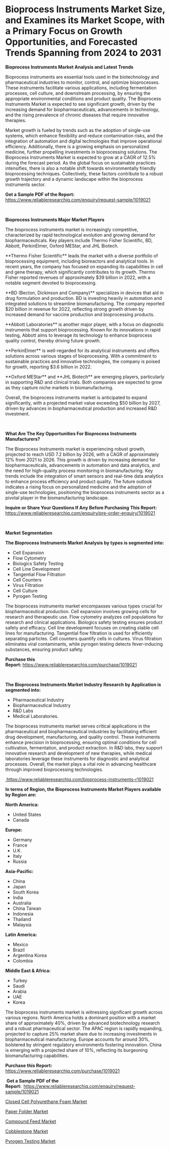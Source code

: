 <p><h1>Bioprocess Instruments Market Size, and Examines its Market Scope, with a Primary Focus on Growth Opportunities, and Forecasted Trends Spanning from 2024 to 2031</h1></p><p><strong>Bioprocess Instruments Market Analysis and Latest Trends</strong></p>
<p><p>Bioprocess instruments are essential tools used in the biotechnology and pharmaceutical industries to monitor, control, and optimize bioprocesses. These instruments facilitate various applications, including fermentation processes, cell culture, and downstream processing, by ensuring the appropriate environmental conditions and product quality. The Bioprocess Instruments Market is expected to see significant growth, driven by the increasing demand for biopharmaceuticals, advancements in technology, and the rising prevalence of chronic diseases that require innovative therapies.</p><p>Market growth is fueled by trends such as the adoption of single-use systems, which enhance flexibility and reduce contamination risks, and the integration of automation and digital technologies that improve operational efficiency. Additionally, there is a growing emphasis on personalized medicine, further propelling investments in bioprocessing solutions. The Bioprocess Instruments Market is expected to grow at a CAGR of 12.5% during the forecast period. As the global focus on sustainable practices intensifies, there is also a notable shift towards environmentally friendly bioprocessing techniques. Collectively, these factors contribute to a robust growth trajectory and a dynamic landscape within the bioprocess instruments sector.</p></p>
<p><strong>Get a Sample PDF of the Report:&nbsp;</strong> <a href="https://www.reliableresearchiq.com/enquiry/request-sample/1019021">https://www.reliableresearchiq.com/enquiry/request-sample/1019021</a></p>
<p>&nbsp;</p>
<p><strong>Bioprocess Instruments Major Market Players</strong></p>
<p><p>The bioprocess instruments market is increasingly competitive, characterized by rapid technological evolution and growing demand for biopharmaceuticals. Key players include Thermo Fisher Scientific, BD, Abbott, PerkinElmer, Oxford MEStar, and JHL Biotech.</p><p>**Thermo Fisher Scientific** leads the market with a diverse portfolio of bioprocessing equipment, including bioreactors and analytical tools. In recent years, the company has focused on expanding its capabilities in cell and gene therapy, which significantly contributes to its growth. Thermo Fisher reported revenues of approximately $39 billion in 2022, with a notable segment devoted to bioprocessing.</p><p>**BD (Becton, Dickinson and Company)** specializes in devices that aid in drug formulation and production. BD is investing heavily in automation and integrated solutions to streamline biomanufacturing. The company reported $20 billion in revenue for 2022, reflecting strong growth driven by increased demand for vaccine production and bioprocessing products.</p><p>**Abbott Laboratories** is another major player, with a focus on diagnostic instruments that support bioprocessing. Known for its innovations in rapid testing, Abbott aims to leverage its technology to enhance bioprocess quality control, thereby driving future growth.</p><p>**PerkinElmer** is well-regarded for its analytical instruments and offers solutions across various stages of bioprocessing. With a commitment to sustainable practices and innovative technologies, the company is poised for growth, reporting $3.6 billion in 2022.</p><p>**Oxford MEStar** and **JHL Biotech** are emerging players, particularly in supporting R&D and clinical trials. Both companies are expected to grow as they capture niche markets in biomanufacturing.</p><p>Overall, the bioprocess instruments market is anticipated to expand significantly, with a projected market value exceeding $50 billion by 2027, driven by advances in biopharmaceutical production and increased R&D investment.</p></p>
<p>&nbsp;</p>
<p><strong>What Are The Key Opportunities For Bioprocess Instruments Manufacturers?</strong></p>
<p><p>The Bioprocess Instruments market is experiencing robust growth, projected to reach USD 7.2 billion by 2026, with a CAGR of approximately 12% from 2021 to 2026. This growth is driven by increasing demand for biopharmaceuticals, advancements in automation and data analytics, and the need for high-quality process monitoring in biomanufacturing. Key trends include the integration of smart sensors and real-time data analytics to enhance process efficiency and product quality. The future outlook indicates a rising focus on personalized medicine and the adoption of single-use technologies, positioning the bioprocess instruments sector as a pivotal player in the biomanufacturing landscape.</p></p>
<p><strong>Inquire or Share Your Questions If Any Before Purchasing This Report:</strong> <a href="https://www.reliableresearchiq.com/enquiry/pre-order-enquiry/1019021">https://www.reliableresearchiq.com/enquiry/pre-order-enquiry/1019021</a></p>
<p>&nbsp;</p>
<p><strong>Market Segmentation</strong></p>
<p><strong>The Bioprocess Instruments Market Analysis by types is segmented into:</strong></p>
<p><ul><li>Cell Expansion</li><li>Flow Cytometry</li><li>Biologics Safety Testing</li><li>Cell Line Development</li><li>Tangential Flow Filtration</li><li>Cell Counters</li><li>Virus Filtration</li><li>Cell Culture</li><li>Pyrogen Testing</li></ul></p>
<p><p>The bioprocess instruments market encompasses various types crucial for biopharmaceutical production. Cell expansion involves growing cells for research and therapeutic use. Flow cytometry analyzes cell populations for research and clinical applications. Biologics safety testing ensures product safety and efficacy. Cell line development focuses on creating stable cell lines for manufacturing. Tangential flow filtration is used for efficiently separating particles. Cell counters quantify cells in cultures. Virus filtration eliminates viral contaminants, while pyrogen testing detects fever-inducing substances, ensuring product safety.</p></p>
<p><strong>Purchase this Report:&nbsp;</strong><a href="https://www.reliableresearchiq.com/purchase/1019021">https://www.reliableresearchiq.com/purchase/1019021</a></p>
<p>&nbsp;</p>
<p><strong>The Bioprocess Instruments Market Industry Research by Application is segmented into:</strong></p>
<p><ul><li>Pharmaceutical Industry</li><li>Biopharmaceutical Industry</li><li>R&D Labs</li><li>Medical Laboratories.</li></ul></p>
<p><p>The bioprocess instruments market serves critical applications in the pharmaceutical and biopharmaceutical industries by facilitating efficient drug development, manufacturing, and quality control. These instruments enhance precision in bioprocessing, ensuring optimal conditions for cell cultivation, fermentation, and product extraction. In R&D labs, they support innovative research and development of new therapies, while medical laboratories leverage these instruments for diagnostic and analytical processes. Overall, the market plays a vital role in advancing healthcare through improved bioprocessing technologies.</p></p>
<p><a href="https://www.reliableresearchiq.com/bioprocess-instruments-r1019021">&nbsp;https://www.reliableresearchiq.com/bioprocess-instruments-r1019021</a></p>
<p><strong>In terms of Region, the Bioprocess Instruments Market Players available by Region are:</strong></p>
<p>
    <p> <strong> North America: </strong>
        <ul>
            <li>United States</li>
            <li>Canada</li>
        </ul>
        </p> 
    <p> <strong> Europe: </strong>
        <ul>
            <li>Germany</li>
            <li>France</li>
            <li>U.K.</li>
            <li>Italy</li>
            <li>Russia</li>
        </ul>
        </p> 
    <p> <strong> Asia-Pacific: </strong>
        <ul>
            <li>China</li>
            <li>Japan</li>
            <li>South Korea</li>
            <li>India</li>
            <li>Australia</li>
            <li>China Taiwan</li>
            <li>Indonesia</li>
            <li>Thailand</li>
            <li>Malaysia</li>
        </ul>
        </p> 
    <p> <strong> Latin America: </strong>
        <ul>
            <li>Mexico</li>
            <li>Brazil</li>
            <li>Argentina Korea</li>
            <li>Colombia</li>
        </ul>
        </p> 
    <p> <strong> Middle East & Africa: </strong>
        <ul>
            <li>Turkey</li>
            <li>Saudi</li>
            <li>Arabia</li>
            <li>UAE</li>
            <li>Korea</li>
        </ul>
    </p>
    </p>
<p><p>The bioprocess instruments market is witnessing significant growth across various regions. North America holds a dominant position with a market share of approximately 40%, driven by advanced biotechnology research and a robust pharmaceutical sector. The APAC region is rapidly expanding, projected to capture 25% market share due to increasing investments in biopharmaceutical manufacturing. Europe accounts for around 30%, bolstered by stringent regulatory environments fostering innovation. China is emerging with a projected share of 10%, reflecting its burgeoning biomanufacturing capabilities.</p></p>
<p><strong>Purchase this Report: </strong><a href="https://www.reliableresearchiq.com/purchase/1019021">https://www.reliableresearchiq.com/purchase/1019021</a></p>
<p>&nbsp;<strong>Get a Sample PDF of the Report:&nbsp;&nbsp;</strong><a href="https://www.reliableresearchiq.com/enquiry/request-sample/1019021">https://www.reliableresearchiq.com/enquiry/request-sample/1019021</a></p>
<p><strong></strong></p>
<p><p><a href="https://issuu.com/reportprime-2/docs/closed-cell-polyurethane-foam-marke_88223b2078df40">Closed Cell Polyurethane Foam Market</a></p><p><a href="https://www.linkedin.com/pulse/global-paper-folder-market-product-type-application-region-companies-yrjuf?trackingId=Iv4hqOCTSBaMebXba8vhKQ%3D%3D">Paper Folder Market</a></p><p><a href="https://medium.com/@yeie266/the-compound-feed-market-industry-provides-a-comprehensive-and-current-analysis-of-the-sector-3dcf62868e4b">Compound Feed Market</a></p><p><a href="https://issuu.com/reportprime-2/docs/cobblestone-market-size-2030.pptx_63a346bf98fbd6">Cobblestone Market</a></p><p><a href="https://medium.com/@sallyselcenk468/this-report-aims-to-provide-a-comprehensive-presentation-of-the-global-market-for-pyrogen-testing-909d4c534a2a">Pyrogen Testing Market</a></p></p>